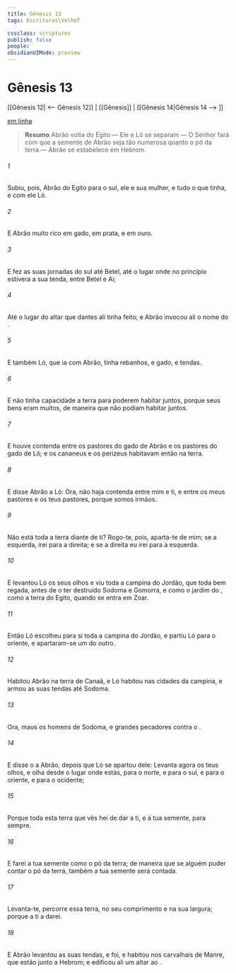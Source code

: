 ```yaml
---
title: Gênesis 13
tags: Escrituras\VelhoT

cssclass: scriptures
publish: false
people:
obsidianUIMode: preview
---
```


# Gênesis 13
[[Gênesis 12| <-- Gênesis 12]] | [[Gênesis]] | [[Gênesis 14|Gênesis 14 --> ]]

[em linha](https://churchofjesuschrist.org/study/scriptures/ot/gen/13?lang=por)

> __Resumo__
Abrão volta do Egito — Ele e Ló se separam — O Senhor fará com que a semente de Abrão seja tão numerosa quanto o pó da terra — Abrão se estabelece em Hebrom.

###### 1 
Subiu, pois, Abrão do Egito para o sul, ele e sua mulher, e tudo o que tinha, e com ele Ló.

###### 2 
E  Abrão muito rico em gado, em prata, e em ouro.

###### 3 
E fez as suas jornadas do sul até Betel, até o lugar onde no princípio estivera a sua tenda, entre Betel e Ai;

###### 4 
Até o lugar do altar que dantes ali tinha feito; e Abrão invocou ali o nome do .

###### 5 
E também Ló, que ia com Abrão, tinha rebanhos, e gado, e tendas.

###### 6 
E não tinha capacidade a terra para poderem habitar juntos, porque seus bens eram muitos, de maneira que não podiam habitar juntos.

###### 7 
E houve contenda entre os pastores do gado de Abrão e os pastores do gado de Ló; e os cananeus e os perizeus habitavam então na terra.

###### 8 
E disse Abrão a Ló: Ora, não haja contenda entre mim e ti, e entre os meus pastores e os teus pastores, porque somos irmãos.

###### 9 
Não está toda a terra diante de ti? Rogo-te, pois, aparta-te de mim; se  a esquerda, irei para a direita; e se a direita  eu irei para a esquerda.

###### 10 
E levantou Ló os seus olhos e viu toda a campina do Jordão, que  toda bem regada, antes de o  ter destruído Sodoma e Gomorra, e  como o jardim do , como a terra do Egito, quando se entra em Zoar.

###### 11 
Então Ló escolheu para si toda a campina do Jordão, e partiu Ló para o oriente, e apartaram-se um do outro.

###### 12 
Habitou Abrão na terra de Canaã, e Ló habitou nas cidades da campina, e armou as suas tendas até Sodoma.

###### 13 
Ora,  maus os homens de Sodoma, e grandes pecadores contra o .

###### 14 
E disse o  a Abrão, depois que Ló se apartou dele: Levanta agora os teus olhos, e olha desde o lugar onde estás, para o norte, e para o sul, e para o oriente, e para o ocidente;

###### 15 
Porque toda esta terra que vês hei de dar a ti, e à tua semente, para sempre.

###### 16 
E farei a tua semente como o pó da terra; de maneira que se alguém puder contar o pó da terra, também a tua semente será contada.

###### 17 
Levanta-te, percorre essa terra, no seu comprimento e na sua largura; porque a ti a darei.

###### 18 
E Abrão levantou as suas tendas, e foi, e habitou nos carvalhais de Manre, que estão junto a Hebrom; e edificou ali um altar ao .

